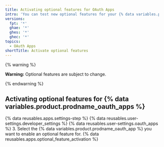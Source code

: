 ```yaml
---
title: Activating optional features for OAuth Apps
intro: 'You can test new optional features for your {% data variables.product.prodname_oauth_apps %}.'
versions:
  fpt: '*'
  ghae: '*'
  ghes: '*'
  ghec: '*'
topics:
  - OAuth Apps
shortTitle: Activate optional features
---
```

{% warning %}

**Warning:**  Optional features are subject to change.

{% endwarning %}

## Activating optional features for {% data variables.product.prodname_oauth_apps %}

{% data reusables.apps.settings-step %}
{% data reusables.user-settings.developer_settings %}
{% data reusables.user-settings.oauth_apps %}
3. Select the {% data variables.product.prodname_oauth_app %} you want to enable an optional feature for.
{% data reusables.apps.optional_feature_activation %}
